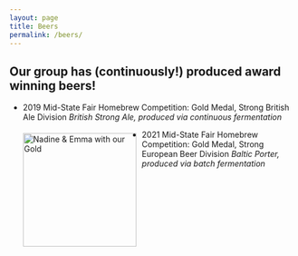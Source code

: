 ```yaml
---
layout: page
title: Beers
permalink: /beers/
---
```


## Our group has (continuously!) produced award winning beers!

- 2019 Mid-State Fair Homebrew Competition: Gold Medal, Strong British Ale Division
  *British Strong Ale, produced via continuous fermentation*
<img src="{{site.baseurl}}/images/Gold 2019.png" alt="Nadine & Emma with our Gold" width="200"
style="float: left; margin-top: 20px; margin-right: 10px" />






- 2021 Mid-State Fair Homebrew Competition: Gold Medal, Strong European Beer Division
  *Baltic Porter, produced via batch fermentation*
